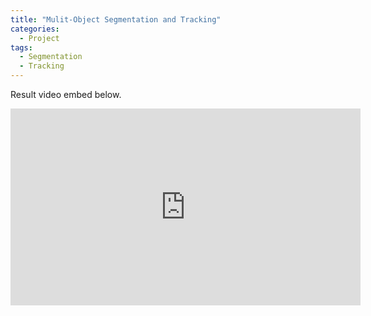 ```yaml
---
title: "Mulit-Object Segmentation and Tracking"
categories:
  - Project
tags:
  - Segmentation
  - Tracking
---
```


Result video embed below.

<iframe width="560" height="315" src="https://www.youtube.com/embed/SDQJmGDq5dY?si=LQ6Exlnshvwxiswu" title="YouTube video player" frameborder="0" allow="accelerometer; autoplay; clipboard-write; encrypted-media; gyroscope; picture-in-picture; web-share" allowfullscreen></iframe>